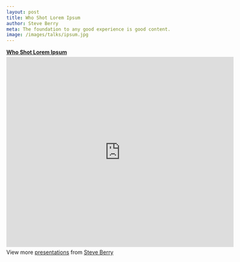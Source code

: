```yaml
---
layout: post
title: Who Shot Lorem Ipsum
author: Steve Berry
meta: The foundation to any good experience is good content.
image: /images/talks/ipsum.jpg
---
```


<div style="width:595px" id="__ss_6951962"> <strong style="display:block;margin:12px 0 4px"><a href="http://www.slideshare.net/ThoughtMerchants/who-shot-lorem-ipsum" title="Who Shot Lorem Ipsum" target="_blank">Who Shot Lorem Ipsum</a></strong> <iframe src="http://www.slideshare.net/slideshow/embed_code/6951962" width="595" height="497" frameborder="0" marginwidth="0" marginheight="0" scrolling="no"></iframe> <div style="padding:5px 0 12px"> View more <a href="http://www.slideshare.net/" target="_blank">presentations</a> from <a href="http://www.slideshare.net/ThoughtMerchants" target="_blank">Steve Berry</a> </div> </div>